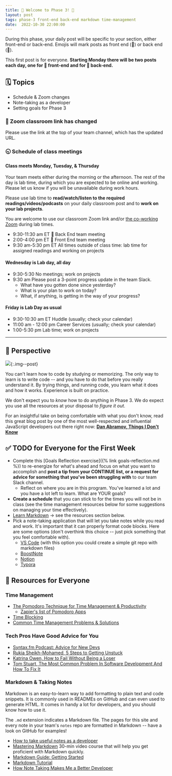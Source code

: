 ```yaml
---
title: 🐻 Welcome to Phase 3! 🦊
layout: post
tags: phase-3 front-end back-end markdown time-management
date:  2022-10-30 22:00:00
---
```


During this phase, your daily post will be specific to your section, either front-end or back-end. Emojis will mark posts as front end (🦊) or back end (🐻).

This first post is for everyone. **Starting Monday there will be two posts each day, one for 🦊 front-end and for 🐻 back-end.**

## 🗓️ Topics

- Schedule & Zoom changes
- Note-taking as a developer
- Setting goals for Phase 3

### 🚨 Zoom classroom link has changed

Please use the link at the top of your team channel, which has the updated URL.

### 🕤 Schedule of class meetings

#### Class meets Monday, Tuesday, & Thursday

Your team meets either during the morning or the afternoon. The rest of the day is lab time, during which you are expected to be online and working. Please let us know if you will be unavailable during work hours.

Please use lab time to **read/watch/listen to the required readings/videos/podcasts** on your daily classroom post and to **work on your lab projects**.

You are welcome to use our classroom Zoom link and/or [the co-working Zoom](https://us02web.zoom.us/j/705824048?pwd=Zk55dFpXa09jNGcvS2UramRNRkxyZz09) during lab times.

- 9:30-11:30 am ET 🐻 Back End team meeting
- 2:00-4:00 pm ET 🦊 Front End team meeting
- 9:30 am-5:30 pm ET All times outside of class time: lab time for assigned readings and working on projects

#### Wednesday is Lab day, all day

- 9:30-5:30 No meetings; work on projects
- 9:30 am Please post a 3-point progress update in the team Slack.
    - What have you gotten done since yesterday?
    - What is your plan to work on today?
    - What, if anything, is getting in the way of your progress?

#### Friday is Lab Day as usual

- 9:30-10:30 am ET Huddle (usually; check your calendar)
- 11:00 am - 12:00 pm Career Services (usually; check your calendar)
- 1:00-5:30 pm Lab time; work on projects

---

## 🤨 Perspective

![](/assets/img/dan-abramov-tweet.png){:.img--post}

You can't learn how to code by studying or memorizing. The only way to learn is to write code -- and you have to do that before you really understand it. By trying things, and running code, you learn what it does and how it works. Experience is built on practice.

We don't expect you to *know* how to do anything in Phase 3. We do expect you use all the resources at your disposal to *figure it out*.

For an insightful take on being comfortable with what you don't know, read this great blog post by one of the most well-respected and influential JavaScript developers out there right now: **[Dan Abramov, Things I Don't Know](https://overreacted.io/things-i-dont-know-as-of-2018/)**

## ✅ TODO for Everyone for the First Week


- Complete this [Goals Reflection exercise]({% link goals-reflection.md %}) to re-energize for what's ahead and focus on what you want to accomplish and **post a tip from your CONTINUE list, or a request for advice for something that you've been struggling with** to our team Slack channel.
  - Reflect on where you are in this program. You've learned a lot and you have a lot left to learn. What are YOUR goals?
- **Create a schedule** that you can stick to for the times you will not be in class (see the time management resources below for some suggestions on managing your time effectively).
- [Learn Markdown](https://learnxinyminutes.com/docs/markdown/) -> see the resources section below.
- Pick a note-taking application that will let you take notes while you read and work. It's important that it can properly format code blocks. Here are some options (don't overthink this choice -- just pick something that you feel comfortable with).
    - [VS Code](https://helgeklein.com/blog/2020/10/vs-code-as-markdown-note-taking-app/) (with this option you could create a simple git repo with markdown files)
    - [BoostNote](https://boostnote.io/)
    - [Notion](https://www.notion.so/)
    - [Typora](https://typora.io/)

## 🔖 Resources for Everyone

### Time Management

- [The Pomodoro Technique for Time Management & Productivity](https://todoist.com/productivity-methods/pomodoro-technique)
    - [Zapier's list of Pomodoro Apps](https://zapier.com/blog/best-pomodoro-apps/)
- [Time Blocking](https://todoist.com/productivity-methods/time-blocking)
- [Common Time Management Problems & Solutions](https://dev.to/actitime/20-most-common-time-management-problems-solutions-3abb)

### Tech Pros Have Good Advice for You

- [Syntax.fm Podcast: Advice for New Devs](https://syntax.fm/show/382/advice-for-new-devs)
- [Rukia Sheikh-Mohamed, 5 Steps to Getting Unstuck](https://dev.to/rukiaasm/working-smarter-5-steps-to-getting-unstuck-with-rukia-sheikh-mohamed-1932)
- [Katrina Owen, How to Fail Without Being a Loser](https://youtu.be/40P31QpKtTo)
- [Tom Stuart, The Most Common Problem In Software Development And How To Fix It](https://www.youtube.com/watch?v=TdBELZG0UMY&t=0s)

### Markdown & Taking Notes

Markdown is an easy-to-learn way to add formatting to plain text and code snippets. It is commonly used in READMEs on GitHub and can even used to generate HTML. It comes in handy a lot for developers, and you should know how to use it.

The `.md` extension indicates a Markdown file. The pages for this site and every note in your team's `notes` repo are formatted in Markdown -- have a look on GitHub for examples!

- [How to take useful notes as a developer](https://momentumlearn.notion.site/How-to-take-useful-notes-as-a-developer-55d31e3cc9af4b789bebf1c1e3cd8142)
- [Mastering Markdown](https://masteringmarkdown.com/) 30-min video course that will help you get proficient with Markdown quickly.
- [Markdown Guide: Getting Started](https://www.markdownguide.org/getting-started/)
- [Markdown Tutorial](https://www.markdowntutorial.com/)
- [How Note Taking Makes Me a Better Developer](https://spin.atomicobject.com/2019/03/15/note-taking-developers/)
